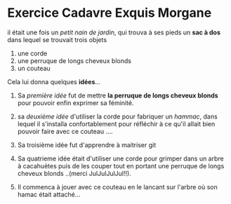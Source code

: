 # Exercice Cadavre Exquis Morgane

il était une fois un *petit nain de jardin*, qui trouva à ses pieds un **sac à dos** dans lequel se trouvait trois objets
1. une corde
2. une perruque de longs cheveux blonds
3. un couteau

Cela lui donna quelques **idées**...

1. Sa *première idée* fut de mettre **la perruque de longs cheveux blonds** pour pouvoir enfin exprimer sa féminité.
2. sa *deuxième idée* d'utiliser la corde pour fabriquer un *hammac*, dans lequel il s'installa confortablement pour réfléchir à ce qu'il allait bien pouvoir faire avec ce couteau ....


3. Sa troisième idée fut d'apprendre à maitriser git

4. Sa quatrieme idée était d'utiliser une corde pour grimper dans un arbre à cacahuètes puis de les couper tout en portant une perruque de longs cheveux blonds ..(merci JulJulJulJul!!).

5. Il commenca à jouer avec ce couteau en le lancant sur l'arbre où son hamac était attaché...

